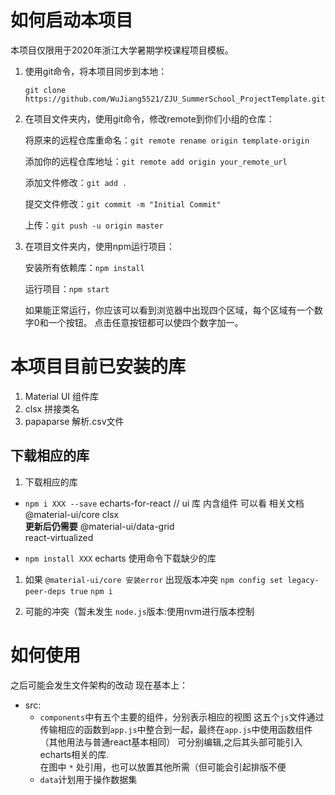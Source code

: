 

# 如何启动本项目
本项目仅限用于2020年浙江大学暑期学校课程项目模板。
1. 使用git命令，将本项目同步到本地：

   `git clone https://github.com/WuJiang5521/ZJU_SummerSchool_ProjectTemplate.git`
   
2. 在项目文件夹内，使用git命令，修改remote到你们小组的仓库：

   将原来的远程仓库重命名：`git remote rename origin template-origin`
   
   添加你的远程仓库地址：`git remote add origin your_remote_url`
   
   添加文件修改：`git add .`
   
   提交文件修改：`git commit -m "Initial Commit"`
   
   上传：`git push -u origin master`
   
3. 在项目文件夹内，使用npm运行项目：

   安装所有依赖库：`npm install`
   
   运行项目：`npm start`
   
   如果能正常运行，你应该可以看到浏览器中出现四个区域，每个区域有一个数字0和一个按钮。
   点击任意按钮都可以使四个数字加一。
   
# 本项目目前已安装的库

1. Material UI
   组件库
1. clsx
   拼接类名
1. papaparse
   解析.csv文件

## 下载相应的库
   
1. 下载相应的库
* `npm i XXX --save`
echarts-for-react
// ui 库 内含组件 可以看
<a url = 'https://v4.mui.com/zh/components/tables/'>相关文档</a><br/>
@material-ui/core
clsx<br/>**更新后仍需要**
@material-ui/data-grid   
react-virtualized

* `npm install XXX`
echarts
使用命令下载缺少的库

1. 如果 `@material-ui/core 安装error` 出现版本冲突
`npm config set legacy-peer-deps true`
`npm i`

1. 可能的冲突（暂未发生
`node.js`版本:使用nvm进行版本控制
# 如何使用
之后可能会发生文件架构的改动
现在基本上：
* src:
  * `components`中有五个主要的组件，分别表示相应的视图
  这五个`js`文件通过传输相应的函数到`app.js`中整合到一起，最终在`app.js`中使用函数组件（其他用法与普通react基本相同）
  可分别编辑,之后其头部可能引入echarts相关的库.<br/>在图中 `*` 处引用，也可以放置其他所需（但可能会引起排版不便
  * `data`计划用于操作数据集
